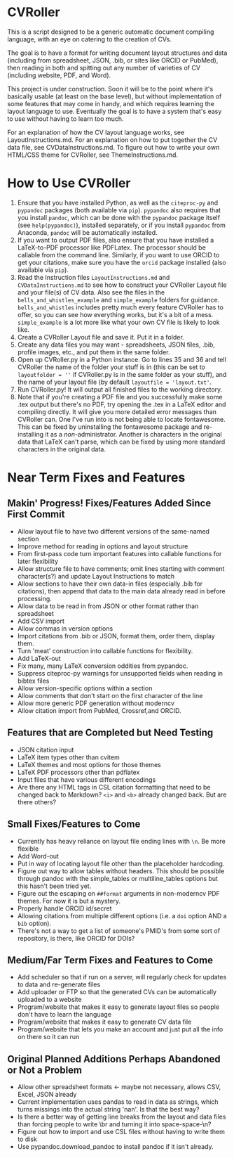 CVRoller
=========

This is a script designed to be a generic automatic document compiling language, with an eye on catering to the creation of CVs.

The goal is to have a format for writing document layout structures and data (including from spreadsheet, JSON, .bib, or sites like ORCID or PubMed), then reading in both and spitting out any number of varieties of CV (including website, PDF, and Word).

This project is under construction. Soon it will be to the point where it's basically usable (at least on the base level), but without implementation of some features that may come in handy, and which requires learning the layout language to use. Eventually the goal is to have a system that's easy to use without having to learn too much.

For an explanation of how the CV layout language works, see LayoutInstructions.md. For an explanation on how to put together the CV data file, see CVDataInstructions.md. To figure out how to write your own HTML/CSS theme for CVRoller, see ThemeInstructions.md.

How to Use CVRoller
====================
1. Ensure that you have installed Python, as well as the `citeproc-py` and `pypandoc` packages (both available via `pip`). `pypandoc` also requires that you install `pandoc`, which can be done with the `pypandoc` package itself (see `help(pypandoc)`), installed separately, or if you install `pypandoc` from Anaconda, `pandoc` will be automatically installed.
2. If you want to output PDF files, also ensure that you have installed a LaTeX-to-PDF processor like PDFLatex. The processor should be callable from the command line. Similarly, if you want to use ORCID to get your citations, make sure you have the `orcid` package installed (also available via `pip`).
3. Read the Instruction files `LayoutInstructions.md` and `CVDataInstructions.md` to see how to construct your CVRoller Layout file and your file(s) of CV data. Also see the files in the `bells_and_whistles_example` and `simple_example` folders for guidance. `bells_and_whistles` includes pretty much every feature CVRoller has to offer, so you can see how everything works, but it's a bit of a mess. `simple_example` is a lot more like what your own CV file is likely to look like.
4. Create a CVRoller Layout file and save it. Put it in a folder.
5. Create any data files you may want - spreadsheets, JSON files, .bib, profile images, etc., and put them in the same folder.
6. Open up CVRoller.py in a Python instance. Go to lines 35 and 36 and tell CVRoller the name of the folder your stuff is in (this can be set to `layoutfolder = ''` if CVRoller.py is in the same folder as your stuff), and the name of your layout file (by default `layoutfile = 'layout.txt'`.
7. Run CVRoller.py! It will output all finished files to the working directory.
8. Note that if you're creating a PDF file and you successfully make some .tex output but there's no PDF, try opening the .tex in a LaTeX editor and compiling directly. It will give you more detailed error messages than CVRoller can. One I've run into is not being able to locate fontawesome. This can be fixed by uninstalling the fontawesome package and re-installing it as a *non*-administrator. Another is characters in the original data that LaTeX can't parse, which can be fixed by using more standard characters in the original data.


Near Term Fixes and Features
============================

Makin' Progress! Fixes/Features Added Since First Commit
----------------------------------
* Allow layout file to have two different versions of the same-named section
* Improve method for reading in options and layout structure
* From first-pass code turn important features into callable functions for later flexibility
* Allow structure file to have comments; omit lines starting with comment character(s?) and update Layout Instructions to match
* Allow sections to have their own data-in files (especially .bib for citations), then append that data to the main data already read in before processing.
* Allow data to be read in from JSON or other format rather than spreadsheet
* Add CSV import
* Allow commas in version options
* Import citations from .bib or JSON, format them, order them, display them.
* Turn 'meat' construction into callable functions for flexibility.
* Add LaTeX-out
* Fix many, many LaTeX conversion oddities from pypandoc.
* Suppress citeproc-py warnings for unsupported fields when reading in bibtex files
* Allow version-specific options within a section
* Allow comments that don't start on the first character of the line
* Allow more generic PDF generation without moderncv
* Allow citation import from PubMed, Crossref,and ORCID.

Features that are Completed but Need Testing
----------------------
* JSON citation input
* LaTeX item types other than cvitem
* LaTeX themes and most options for those themes
* LaTeX PDF processors other than pdflatex
* Input files that have various different encodings
* Are there any HTML tags in CSL citation formatting that need to be changed back to Markdown? `<i>` and `<b>` already changed back. But are there others?

Small Fixes/Features to Come
--------------------
* Currently has heavy reliance on layout file ending lines with `\n`. Be more flexible
* Add Word-out
* Put in way of locating layout file other than the placeholder hardcoding.
* Figure out way to allow tables without headers. This should be possible through pandoc with the simple_tables or multiline_tables options but this hasn't been tried yet.
* Figure out the escaping on `##format` arguments in non-moderncv PDF themes. For now it is but a mystery.
* Properly handle ORCID id/secret
* Allowing citations from multiple different options (i.e. a `doi` option AND a `bib` option).
* There's not a way to get a list of someone's PMID's from some sort of repository, is there, like ORCID for DOIs?

Medium/Far Term Fixes and Features to Come
----------------------------------
* Add scheduler so that if run on a server, will regularly check for updates to data and re-generate files
* Add uploader or FTP so that the generated CVs can be automatically uploaded to a website
* Program/website that makes it easy to generate layout files so people don't have to learn the language
* Program/website that makes it easy to generate CV data file
* Program/website that lets you make an account and just put all the info on there so it can run

Original Planned Additions Perhaps Abandoned or Not a Problem
----------------------------------
* Allow other spreadsheet formats <- maybe not necessary, allows CSV, Excel, JSON already
* Current implementation uses pandas to read in data as strings, which turns missings into the actual string 'nan'. Is that the best way?
* Is there a better way of getting line breaks from the layout and data files than forcing people to write \br and turning it into space-space-\n?
* Figure out how to import and use CSL files without having to write them to disk
* Use pypandoc.download_pandoc to install pandoc if it isn't already.